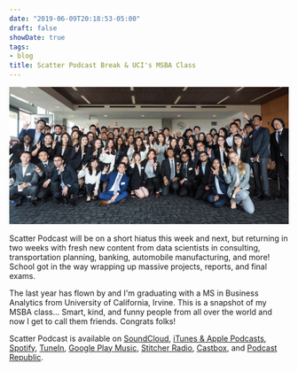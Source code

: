 ```yaml
---
date: "2019-06-09T20:18:53-05:00"
draft: false
showDate: true
tags:
- blog
title: Scatter Podcast Break & UCI's MSBA Class
---
```


![](https://raw.githubusercontent.com/JavOrraca/Home/gh-pages/assets/img/MSBA_2019_Class.jpg)

Scatter Podcast will be on a short hiatus this week and next, but returning in two weeks with fresh new content from data scientists in consulting, transportation planning, banking, automobile manufacturing, and more! School got in the way wrapping up massive projects, reports, and final exams.

The last year has flown by and I'm graduating with a MS in Business Analytics from University of California, Irvine. This is a snapshot of my MSBA class... Smart, kind, and funny people from all over the world and now I get to call them friends. Congrats folks!

Scatter Podcast is available on [SoundCloud](https://soundcloud.com/scatterpodcast), [iTunes & Apple Podcasts](https://podcasts.apple.com/us/podcast/scatter-podcast/id1458544194), [Spotify](https://open.spotify.com/show/64UpJwByrdsrLSYObuEeHx?si=n_UlBzrYQv6ptBjeXfSOsw), [TuneIn](https://tunein.com/podcasts/Business--Economics-Podcasts/Scatter-Podcast-p1216105/), [Google Play Music](https://playmusic.app.goo.gl/?ibi=com.google.PlayMusic&isi=691797987&ius=googleplaymusic&apn=com.google.android.music&link=https://play.google.com/music/m/Iqayzaqkmvhu5op3yehzbj5bus4?t%3DScatter_Podcast%26pcampaignid%3DMKT-na-all-co-pr-mu-pod-16), [Stitcher Radio](https://www.stitcher.com/podcast/scatter-podcast/httpssoundcloudcomscatterpodcast), [Castbox](https://castbox.fm/channel/id2083174), and [Podcast Republic](https://www.podcastrepublic.net/podcast/1458544194).